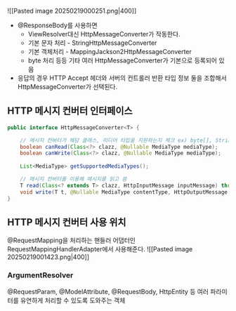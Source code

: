 ![[Pasted image 20250219000251.png|400]]
- @ResponseBody를 사용하면
	- ViewResolver대신 HttpMessageConverter가 작동한다.
	- 기본 문자 처리 - StringHttpMessageConverter
	- 기본 객체처리 - MappingJackson2HttpMessageConverter
	- byte 처리 등등 기타 여러 HttpMessageConverter가 기본으로 등록되어 있음
- 응답의 경우 HTTP Accept 헤더와 서버의 컨트롤러 반환 타입 정보 둘을 조합해서 HttpMessageConverter가 선택된다.

## HTTP 메시지 컨버터 인터페이스
```java
public interface HttpMessageConverter<T> {

	// 메시지 컨버터가 해당 클래스, 미디어 타입을 지원하는지 체크 ex) byte[], String, class
	boolean canRead(Class<?> clazz, @Nullable MediaType mediaType); 
	boolean canWrite(Class<?> clazz, @Nullable MediaType mediaType);
	
	List<MediaType> getSupportedMediaTypes();

	// 메시지 컨버터를 이용해 메시지를 읽고 씀
	T read(Class<? extends T> clazz, HttpInputMessage inputMessage) throws IOException, HttpMessageNotReadableException;
	void write(T t, @Nullable MediaType contentType, HttpOutputMessage outputMessage) throws IOException, HttpMessageNotWritableException;
}
```

## HTTP 메시지 컨버터 사용 위치
@RequestMapping을 처리하는 핸들러 어댑터인 RequestMappingHandlerAdapter에서 사용해준다.
![[Pasted image 20250219001423.png|400]]
### ArgumentResolver
@RequestParam, @ModelAttribute, @RequestBody, HttpEntity 등 여러 파라미터를 유연하게 처리할 수 있도록 도와주는 객체
